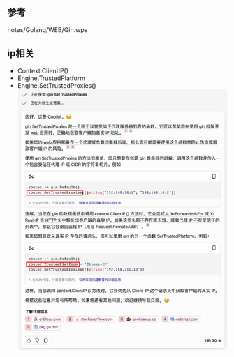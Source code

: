 ## 参考

notes/Golang/WEB/Gin.wps

## ip相关

- Context.ClientIP()
- Engine.TrustedPlatform
- Engine.SetTrustedProxies()
  ![_ip.png](_ip.png)


